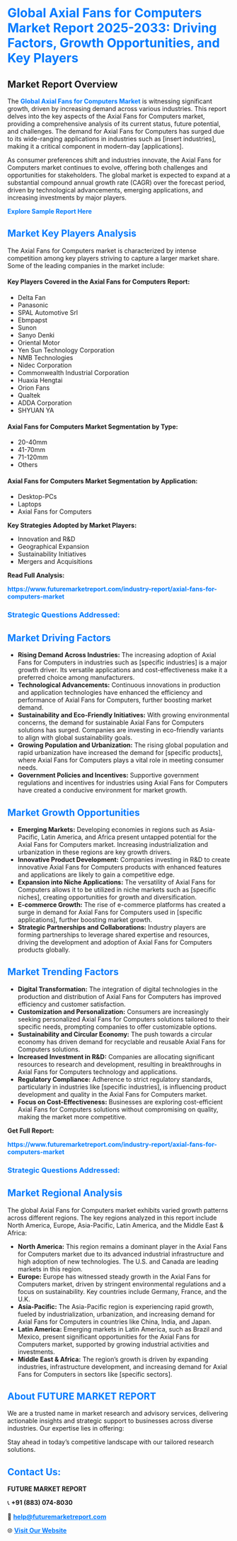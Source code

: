 <h1 style="color: #007BFF;">Global Axial Fans for Computers Market Report 2025-2033: Driving Factors, Growth Opportunities, and Key Players</h1>

<section id="overview">
<h2>Market Report Overview</h2>
<p>The <a href="https://www.futuremarketreport.com/industry-report/axial-fans-for-computers-market" style="color: #007BFF; text-decoration: none;"><strong>Global Axial Fans for Computers Market</strong></a> is witnessing significant growth, driven by increasing demand across various industries. This report delves into the key aspects of the Axial Fans for Computers market, providing a comprehensive analysis of its current status, future potential, and challenges. The demand for Axial Fans for Computers has surged due to its wide-ranging applications in industries such as [insert industries], making it a critical component in modern-day [applications].</p>
<p>As consumer preferences shift and industries innovate, the Axial Fans for Computers market continues to evolve, offering both challenges and opportunities for stakeholders. The global market is expected to expand at a substantial compound annual growth rate (CAGR) over the forecast period, driven by technological advancements, emerging applications, and increasing investments by major players.</p>
</section>

<section id="overview">
<p><a href="https://www.futuremarketreport.com/request-sample/reportId=127859" style="color: #007BFF; text-decoration: none;"><strong>Explore Sample Report Here</strong></a></p>
</section>

<section id="key-players">
<h2 style="color: #007BFF;">Market Key Players Analysis</h2>
<p>The Axial Fans for Computers market is characterized by intense competition among key players striving to capture a larger market share. Some of the leading companies in the market include:</p>
<h4>Key Players Covered in the Axial Fans for Computers Report:</h4>
<ul><li>Delta Fan</li><li>Panasonic</li><li>SPAL Automotive Srl</li><li>Ebmpapst</li><li>Sunon</li><li>Sanyo Denki</li><li>Oriental Motor</li><li>Yen Sun Technology Corporation</li><li>NMB Technologies</li><li>Nidec Corporation</li><li>Commonwealth Industrial Corporation</li><li>Huaxia Hengtai</li><li>Orion Fans</li><li>Qualtek</li><li>ADDA Corporation</li><li>SHYUAN YA</li></ul>
<h4>Axial Fans for Computers Market Segmentation by Type:</h4>
<ul><li>20-40mm</li><li>41-70mm</li><li>71-120mm</li><li>Others</li></ul>

<h4>Axial Fans for Computers Market Segmentation by Application:</h4>
<ul><li>Desktop-PCs</li><li>Laptops</li><li>Axial Fans for Computers</li></ul>
<p><strong>Key Strategies Adopted by Market Players:</strong></p>
<ul>
<li>Innovation and R&D</li>
<li>Geographical Expansion</li>
<li>Sustainability Initiatives</li>
<li>Mergers and Acquisitions</li>
</ul>
</section>

<section>
<p><strong>Read Full Analysis: </strong></p><a href="https://www.futuremarketreport.com/industry-report/axial-fans-for-computers-market" style="color: #007BFF; text-decoration: none;"><strong>https://www.futuremarketreport.com/industry-report/axial-fans-for-computers-market</strong></a>
<h3 style="color: #007BFF;">Strategic Questions Addressed:</h3>
</section>

<section id="driving-factors">
<h2 style="color: #007BFF;">Market Driving Factors</h2>
<ul>
<li><strong>Rising Demand Across Industries:</strong> The increasing adoption of Axial Fans for Computers in industries such as [specific industries] is a major growth driver. Its versatile applications and cost-effectiveness make it a preferred choice among manufacturers.</li>
<li><strong>Technological Advancements:</strong> Continuous innovations in production and application technologies have enhanced the efficiency and performance of Axial Fans for Computers, further boosting market demand.</li>
<li><strong>Sustainability and Eco-Friendly Initiatives:</strong> With growing environmental concerns, the demand for sustainable Axial Fans for Computers solutions has surged. Companies are investing in eco-friendly variants to align with global sustainability goals.</li>
<li><strong>Growing Population and Urbanization:</strong> The rising global population and rapid urbanization have increased the demand for [specific products], where Axial Fans for Computers plays a vital role in meeting consumer needs.</li>
<li><strong>Government Policies and Incentives:</strong> Supportive government regulations and incentives for industries using Axial Fans for Computers have created a conducive environment for market growth.</li>
</ul>
</section>

<section id="growth-opportunities">
<h2 style="color: #007BFF;">Market Growth Opportunities</h2>
<ul>
<li><strong>Emerging Markets:</strong> Developing economies in regions such as Asia-Pacific, Latin America, and Africa present untapped potential for the Axial Fans for Computers market. Increasing industrialization and urbanization in these regions are key growth drivers.</li>
<li><strong>Innovative Product Development:</strong> Companies investing in R&D to create innovative Axial Fans for Computers products with enhanced features and applications are likely to gain a competitive edge.</li>
<li><strong>Expansion into Niche Applications:</strong> The versatility of Axial Fans for Computers allows it to be utilized in niche markets such as [specific niches], creating opportunities for growth and diversification.</li>
<li><strong>E-commerce Growth:</strong> The rise of e-commerce platforms has created a surge in demand for Axial Fans for Computers used in [specific applications], further boosting market growth.</li>
<li><strong>Strategic Partnerships and Collaborations:</strong> Industry players are forming partnerships to leverage shared expertise and resources, driving the development and adoption of Axial Fans for Computers products globally.</li>
</ul>
</section>

<section id="trending-factors">
<h2 style="color: #007BFF;">Market Trending Factors</h2>
<ul>
<li><strong>Digital Transformation:</strong> The integration of digital technologies in the production and distribution of Axial Fans for Computers has improved efficiency and customer satisfaction.</li>
<li><strong>Customization and Personalization:</strong> Consumers are increasingly seeking personalized Axial Fans for Computers solutions tailored to their specific needs, prompting companies to offer customizable options.</li>
<li><strong>Sustainability and Circular Economy:</strong> The push towards a circular economy has driven demand for recyclable and reusable Axial Fans for Computers solutions.</li>
<li><strong>Increased Investment in R&D:</strong> Companies are allocating significant resources to research and development, resulting in breakthroughs in Axial Fans for Computers technology and applications.</li>
<li><strong>Regulatory Compliance:</strong> Adherence to strict regulatory standards, particularly in industries like [specific industries], is influencing product development and quality in the Axial Fans for Computers market.</li>
<li><strong>Focus on Cost-Effectiveness:</strong> Businesses are exploring cost-efficient Axial Fans for Computers solutions without compromising on quality, making the market more competitive.</li>
</ul>
</section>

<section>
<p><strong>Get Full Report: </strong></p><a href="https://www.futuremarketreport.com/industry-report/axial-fans-for-computers-market" style="color: #007BFF; text-decoration: none;"><strong>https://www.futuremarketreport.com/industry-report/axial-fans-for-computers-market</strong></a>
<h3 style="color: #007BFF;">Strategic Questions Addressed:</h3>
</section>


<section id="regional-analysis">
<h2 style="color: #007BFF;">Market Regional Analysis</h2>
<p>The global Axial Fans for Computers market exhibits varied growth patterns across different regions. The key regions analyzed in this report include North America, Europe, Asia-Pacific, Latin America, and the Middle East & Africa:</p>
<ul>
<li><strong>North America:</strong> This region remains a dominant player in the Axial Fans for Computers market due to its advanced industrial infrastructure and high adoption of new technologies. The U.S. and Canada are leading markets in this region.</li>
<li><strong>Europe:</strong> Europe has witnessed steady growth in the Axial Fans for Computers market, driven by stringent environmental regulations and a focus on sustainability. Key countries include Germany, France, and the U.K.</li>
<li><strong>Asia-Pacific:</strong> The Asia-Pacific region is experiencing rapid growth, fueled by industrialization, urbanization, and increasing demand for Axial Fans for Computers in countries like China, India, and Japan.</li>
<li><strong>Latin America:</strong> Emerging markets in Latin America, such as Brazil and Mexico, present significant opportunities for the Axial Fans for Computers market, supported by growing industrial activities and investments.</li>
<li><strong>Middle East & Africa:</strong> The region’s growth is driven by expanding industries, infrastructure development, and increasing demand for Axial Fans for Computers in sectors like [specific sectors].</li>
</ul>
</section>

<footer>
<h2 style="color: #007BFF;">About FUTURE MARKET REPORT</h2>
<p>We are a trusted name in market research and advisory services, delivering actionable insights and strategic support to businesses across diverse industries. Our expertise lies in offering:</p>

<p>Stay ahead in today’s competitive landscape with our tailored research solutions.</p>

<h2 style="color: #007BFF;">Contact Us:</h2>
<p><strong>FUTURE MARKET REPORT</strong></p>
<p>📞 <strong>+91 (883) 074-8030</strong></p>
<p>📧 <strong><a href="mailto:help@futuremarketreport.com" style="color: #007BFF;">help@futuremarketreport.com</a></strong></p>
<p>🌐 <strong><a href="https://www.futuremarketreport.com/" style="color: #007BFF;">Visit Our Website</a></strong></p>
</footer>